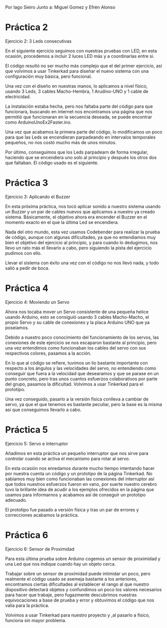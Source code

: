 Por Iago Sieiro Junto a: Miguel Gomez y Efrén Alonso

# Práctica 2

Ejercicio 2: 3 Leds consecutivas

En el siguiente ejercicio seguimos con nuestras pruebas con LED, en esta ocasión, procedemos a incluir 2 luces LED más y a coordinarlas
entre si.

El código resultó no ser mucho más complejo que el del primer ejercicio, así que volvimos a usar Tinkerkad para diseñar el nuevo sistema con una configuración muy básica, pero funcional.

Una vez con el diseño en nuestras manos, lo aplicamos a nivel físico, usando 3 Leds, 3 cables Macho-Hembra, 1 Arudino-UNO y 1 cable de electricidad.

La instalación estaba hecha, pero nos faltaba parte del código para que funcionara, buscando en internet nos encontramos una página que nos permitió que funcionaran en la secuencia deseada, se puede encontrar como ArduinoUnoEx2Faster.ino.

Una vez que acabamos la primera parte del código, lo modificamos un poco para que las Leds se encendieran parpadeando en intervalos temporales pequeños, no nos costó mucho más de unos minutos.

Por último, conseguimos que los Leds parpadearn de forma irregular, haciendo que se encendiera uno solo al principio y después los otros dos que faltaban. El código usado es el siguiente.

# Práctica 3

Ejercicio 3: Aplicando el Buzzer

En esta próxima práctica, nos tocó aplicar sonido a nuestro sistema usando un Buzzer y un par de cables nuevos que aplicamos a nuestro ya creado sistema. Básicamente, el objetivo ahora era encender el Buzzer en el momento exacto en el que la última Led se encendiera.

Nada del otro mundo, esta vez usamos Codebender para realizar la prueba de código, aunque con algunas dificultades, ya que no entendiamos muy bien el objetivo del ejercicio al principio, y para cuando lo dedugimos, nos llevo un rato más el llevarlo a cabo, pero siguiendo la pista del ejercicio pudimos con ello.

Llevar el sistema con éxito una vez con el código no nos llevó nada, y todo salió a pedir de boca.

# Práctica 4

Ejercicio 4: Moviendo un Servo

Ahora nos tocaba mover un Servo consistente de una pequeña helice usando Arduino, esto se consiguió usando 3 cables Macho-Macho, el propio Servo y su cable de conexiones y la placa Arduino UNO que ya poseíamos.

Debido a nuestro poco conocimiento del funcionamiento de los servos, las conexiones de este ejercicio se nos escaparon bastante al principio, pero una vez entendimos como funcionaban los cables del servo con sus respectivos colores, pasamos a la acción.

En lo que al código se refiere, tuvimos un lío bastante importante con respecto a los ángulos y las velocidades del servo, no entendiendo como conseguir que fuera a la velocidad que desearamos y que se parase en un punto concreto, pero tras unos cuantos esfuerzos colaborativos por parte del grupo, pasamos la dificultad. Volvimos a usar Tinkerkad para el prototipo.

Una vez conseguido, pasarlo a la versión física conlleva a cambiar de servo, ya que el que tenemos es bastante peculiar, pero la base es la misma así que conseguimos llevarlo a cabo.

# Práctica 5

Ejercicio 5: Servo e Interruptor

Añadimos en esta práctica un pequeño interruptor que nos sirve para controlar cuando se activa el mecanismo para rotar al servo.

En esta ocasión nos enredamos durante mucho tiempo intentando hacer por nuestra cuenta un código y un prototipo de la página Tinkerkad. No sabíamos muy bien como funcionaban las conexiones del interruptor así que todos nuestros esfuerzos fueron en vano, por suerte nuestro cerebro tuvo la brillante idea de acudir a los ejemplos ofrecidos en la página que usamos para informarnos y acabamos así de conseguir un prototipo adecuado.

El prototipo fue pasado a versión física y tras un par de errores y correcciones acabamos la práctica.

# Práctica 6

Ejercicio 6: Sensor de Proximidad

Para esta última prueba sobre Arduino cogemos un sensor de proximidad y una Led que nos indique cuando hay un objeto cerca.

Trabajar sobre un sensor de proximidad puede intimidar un poco, pero realmente el código usado se asemeja bastante a los anteriores, encontramos ciertas dificultades al establecer el rango al que nuestro dispositivo detectará objetos y confundimos un poco los valores necesarios para hacer que trabaje, pero fugazmente descubrimos nuestras equivocaciones a base de prueba y error y obtuvimos el código que nos valía para la práctica.

Volvimos a usar Tinkerkad para nuestro proyecto y ,al pasarlo a físico, funciona sin mayor problema.
